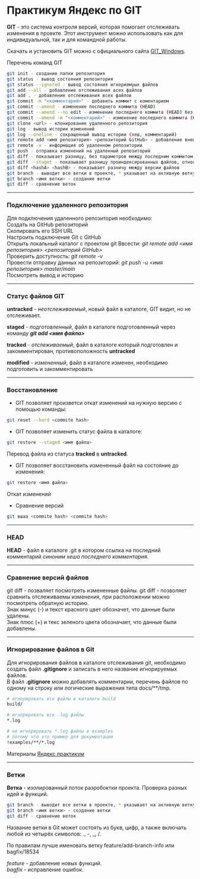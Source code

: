 # Практикум Яндекс по GIT


**GIT** - это система контроля версий, которая помогает отслеживать изменения в проекте. Этот инструмент можно использовать как для индивидуальной, так и для командной работы.

Скачать и установить GIT можно с официального сайта [GIT_Windows](https://git-scm.com/download/win).  

Перечень команд GIT  



```bash 
git init - создание папки репозитория  
git status - вывод состояния репозитория  
git status --ignored - вывод состояния игнориемуых файлов
git add --all - добавление отслеживания всех файлов  
git add . - добавление отслеживания всех файлов  
git commit -m "<комментарий>" - добавить коммит с коментарием
git commit --amend - изменение последнего коммита (HEAD)
git commit --amend --no edit - изменение последнего коммита (HEAD) без изменения комментария
git commit --amend -m "<комментарий>" - изменение последнего коммита (HEAD) c изменением комментария
git clone <url> - клонирование удаленного репозитория
git log - вывод истории изменений
git log --oneline - сокращенный вывод истории (хеш, комментарий)
git remote add <имя репозитория> <репозиторий GitHub> - добавление внешнего репозитория  
git remote -v - информация об удаленном репозитории  
git push - отправка изменений на удаленный репозиторий
git diff - показывает разницу, без параметров между последним коммитом и измененным файлом в статусе modified
git diff --staget - показывает разницу проиндексированных файлов, относительно предыдущих
git diff <hashA> <hashB> - показывает разничу между версии файлов
git branch - выводит все ветки в проекте, * указывает на активную ветку
git branch <имя ветки> - создание ветки
git diff - сравнение веток
```

----


### Подключение удаленного репозитория  


Для подключения удаленного репозитория необходимо:  
Создать на GitHub репозиторий  
Скопировать его SSH URL  
Настроить подключение Git с GitHub  
Открыть локальный каталог с проектом git
Ввсести: *git remote add <имя репозитория> <репозиторий GitHub>*  
Проверить доступность: *git remote -v*  
Провести отправку данных на репозиторий: *git push -u <имя репозитория> master/main*  
Посмотреть вывод и историю  


----


### Статус файлов GIT


**untracked** - *неотслеживаемый*, новый файл в каталоге, GIT видит, но не отслеживает.  

**staged** - *подготовленный*, файл в каталоге подготовленный через команду ***git add <имя файла>***  

**tracked** - *отслеживаемый*, файл в каталоге который подготовлен и закомментирован, противоположность **untracked**  

**modified** - *измененный*, файл в каталоге изменен, необходимо подготовить и закомментировать  


----


### Восстановление  


* GIT позволяет произветси откат изменений на нужную версию с помощью команды:  
```Bash
git reset --hard <commite hash>
```

* GIT позволяет изменить статус файла в каталоге:  
```Bash
git restore --staged <имя файла>
```
Перевод файла из статуса **tracked** в **untracked**.  

* GIT позволяет восстановить измененный файл на состояние до изменения:  
```Bash
git restore <имя файла>
```
Откат изменений  

* Сравнение версий  
```Bash
git вшаа <commite hash> <commite hash>

```

----


### HEAD


**HEAD** - файл в каталоге .git в котором ссылка на последний комментарий *синоним хеша последнего комментария*.  



----


### Сравнение версий файлов

git diff - позваляет посмотреть измененные файлы.
git diff <hashA> <hashB> - позволяет сравнить отслеживаемы изменения, при расположении <hashB> <hashA> можно посмотреть обратную историю.  
Знак минус (-) и текст красного цвет обозначет, что данные были удалены.  
Знак плюс (+) и текс зеленого цвета обозначает, что данные были добавлены.  


----


### Игнорирование файлов в Git

Для игнорирования файлов в каталоге отслеживания git, необходимо создать файл **.gitignore** и записать в него название игнорируемых файлов.  
В файл **.gitignore** можно добавлять комментарии, перечень файлов по одному на строку или логические выражения типа doсs/**/tmp.

```bash
# игнорировать все файлы в каталоге build
build/

# игнорировать все .log файлы
*.log

# не игнорировать *.log файлы в examples
# потому что это пример для документации
!examples/**/*.log 
```

Материалы [Яндекс практикум](https://practicum.yandex.ru/profile/git-basics/)  


----


### Ветки

**Ветка** - изолированный поток разробоктки проекта. Проверка разных идей и функций.  

```bash
git branch - выводит все ветки в проекте, * указывает на активную ветку
git branch <имя ветки> - создание ветки
git diff - сравнение веток
```

Название ветки в Git может состоять из букв, цифр, а также включать любой из четырёх символов: ., -, _, /.  

По правилам лучше именовать ветку feature/add-branch-info или bagfix/18534  

*feature* - добавление новых функций.  
*bagfix* - исправление ошибок.  
